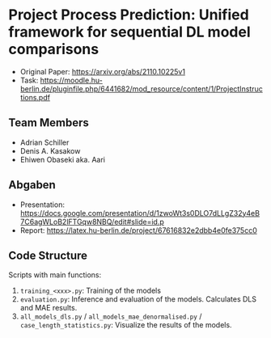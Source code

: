 # Project Process Prediction: Unified framework for sequential DL model comparisons

- Original Paper: https://arxiv.org/abs/2110.10225v1
- Task: https://moodle.hu-berlin.de/pluginfile.php/6441682/mod_resource/content/1/ProjectInstructions.pdf

## Team Members

- Adrian Schiller
- Denis A. Kasakow
- Ehiwen Obaseki aka. Aari

## Abgaben

- Presentation: https://docs.google.com/presentation/d/1zwoWt3s0DLO7dLLgZ32y4eB7C6agWLoB2lFTGqw8NBQ/edit#slide=id.p
- Report: https://latex.hu-berlin.de/project/67616832e2dbb4e0fe375cc0

## Code Structure

Scripts with main functions:

1. `training_<xxx>.py`: Training of the models
2. `evaluation.py`: Inference and evaluation of the models. Calculates DLS and MAE results.
3. `all_models_dls.py` / `all_models_mae_denormalised.py` / `case_length_statistics.py`: Visualize the results of the models.
